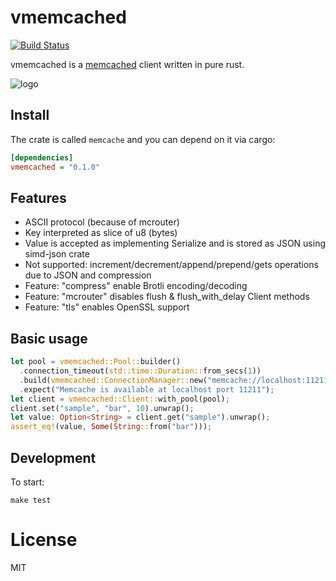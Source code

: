 # vmemcached

[![Build Status](https://travis-ci.org/vinted/vmemcached.svg?branch=master)](https://travis-ci.org/vinted/vmemcached)

vmemcached is a [memcached](https://memcached.org/) client written in pure rust.

![logo](https://cloudflare-ipfs.com/ipfs/QmY2otmZFbrLfCQZ2JG8bsEsMGegHrh8WgupcyTcyoShiS)

## Install

The crate is called `memcache` and you can depend on it via cargo:

```ini
[dependencies]
vmemcached = "0.1.0"
```

## Features

 - ASCII protocol (because of mcrouter)
 - Key interpreted as slice of u8 (bytes)
 - Value is accepted as implementing Serialize and is stored as JSON using simd-json crate
 - Not supported: increment/decrement/append/prepend/gets operations due to JSON and compression
 - Feature: "compress" enable Brotli encoding/decoding
 - Feature: "mcrouter" disables flush & flush_with_delay Client methods
 - Feature: "tls" enables OpenSSL support

## Basic usage

```rust
let pool = vmemcached::Pool::builder()
  .connection_timeout(std::time::Duration::from_secs(1))
  .build(vmemcached::ConnectionManager::new("memcache://localhost:11211").unwrap())
  .expect("Memcache is available at localhost port 11211");
let client = vmemcached::Client::with_pool(pool);
client.set("sample", "bar", 10).unwrap();
let value: Option<String> = client.get("sample").unwrap();
assert_eq!(value, Some(String::from("bar")));
```

## Development

To start:

```shell
make test
```

# License

MIT
